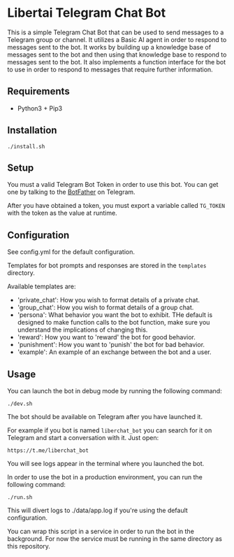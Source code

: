 # Libertai Telegram Chat Bot

This is a simple Telegram Chat Bot that can be used to send messages to a Telegram group or channel.
It utilizes a Basic AI agent in order to respond to messages sent to the bot.
It works by building up a knowledge base of messages sent to the bot and then using that knowledge base to respond to
messages sent to the bot.
It also implements a function interface for the bot to use in order to respond to messages that require further
information.

## Requirements
- Python3 + Pip3

## Installation

```
./install.sh
```

## Setup

You must a valid Telegram Bot Token in order to use this bot. You can get one by talking to
the [BotFather](https://t.me/botfather) on Telegram.

After you have obtained a token, you must export a variable called `TG_TOKEN` with the token as the value at runtime.

## Configuration

See config.yml for the default configuration.

Templates for bot prompts and responses are stored in the `templates` directory.

Available templates are:

- 'private_chat': How you wish to format details of a private chat.
- 'group_chat': How you wish to format details of a group chat.
- 'persona': What behavior you want the bot to exhibit. THe default is designed to make function calls to the bot function, make sure you understand the implications of changing this.
- 'reward': How you want to 'reward' the bot for good behavior.
- 'punishment': How you want to 'punish' the bot for bad behavior.
- 'example': An example of an exchange between the bot and a user.

## Usage

You can launch the bot in debug mode by running the following command:

```
./dev.sh
```

The bot should be available on Telegram after you have launched it.

For example if you bot is named `liberchat_bot` you can search for it on Telegram and start a conversation with it.
Just open:

```
https://t.me/liberchat_bot
```

You will see logs appear in the terminal where you launched the bot.

In order to use the bot in a production environment, you can run the following command:

```
./run.sh
```

This will divert logs to ./data/app.log if you're using the default configuration.

You can wrap this script in a service in order to run the bot in the background. For now the service must be running in the same directory as this repository.